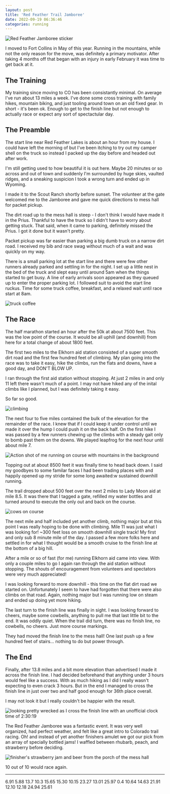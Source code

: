 ```yaml
---
layout: post
title: 'Red Feather Trail Jamboree'
date: 2022-09-19 06:36:46
categories: running
---
```


![Red Feather Jamboree sticker](../../images/220919/sticker.jpeg)

I moved to Fort Collins in May of this year. Running in the mountains, while not
the only reason for the move, was definitely a primary motivator. After taking 4
months off that began with an injury in early February it was time to get back at it.

## The Training

My training since moving to CO has been consistantly minimal. On average I've run about 13 miles a week.
I've done some cross training with family hikes, mountain biking, and just tooling around town on an old fixed gear.
In short - it's been ok. Enough to get to the finish line but not enough to
actually race or expect any sort of spectactular day.

## The Preamble

The start line near Red Feather Lakes is about an hour from my house. I could have left the
morning of but I've been itching to try out my camper shell on the
truck so instead I packed up the day before and headed out after work.

I'm still getting used to how beautiful it is out here. Maybe 20 minutes or so across and
out of town and suddenly I'm surrounded by huge skies, vaulted ridges, and a
sneaking suspicion I took a wrong turn and ended up in Wyoming.

I made it to the Scout Ranch shortly before sunset. The volunteer at the gate
welcomed me to the Jamboree and gave me quick directions to mess hall for packet
pickup.

The dirt road up to the mess hall is steep - I don't think I would have
made it in the Prius. Thankful to have the truck so I didn't have to worry about
getting stuck. That said, when it came to parking, definitely missed the Prius. I got it
done but it wasn't pretty.

Packet pickup was far easier than parking a big dumb truck on a narrow dirt road.
I received my bib and race swag without much of a wait and was quickly on my
way.

There is a small parking lot at the start line and there were few other runners already parked and settling in for the night. I
set up a little nest in the bed of the truck and slept easy until around 5am
when the things started to get busy. A line of early arrivals soon appeared as
they queued up to enter the proper parking lot. I followed suit to avoid the start
line ruckus. Time for some truck coffee, breakfast, and a relaxed wait until race start at 8am.

![truck coffee](../../images/220919/sunrisetruck.jpeg)

## The Race

The half marathon started an hour after the 50k at about 7500 feet. This was the low point of the course. It would be all uphill (and downhill) from
here for a total change of about 1800 feet.

The first two miles to the Elkhorn aid station consisted of a super smooth dirt
road and the first few hundred feet of climbing. My plan going into the race was to take
it easy, hike the climbs, run the flats and downs, have a good day, and DON'T
BLOW UP.

I ran through the first aid station without stopping. At just 2 miles in and only
11 left there wasn't much of a point. I may not have hiked any of the inital
climbs like I planned, but I was definitely taking it easy.

So far so good.

![climbing](../../images/220919/climbing.jpeg)

The next four to five miles contained the bulk of the elevation for the
remainder of the race. I knew that if I could keep it under control until we
made it over the hump I could push it on the back half. On the first hike I was passed by a few
runners chewing up the climbs with a steady gait only to bomb past them on the
downs. We played leapfrog for the next hour until about mile 7.

![Action shot of me running on course with mountains in the background](../../images/220919/oncourse.jpeg)

Topping out at about 8500 feet it was finally time to head back down. I said my goodbyes to some familar faces I had been trading places with and
happily opened up my stride for some long awaited:w
sustained downhill running.

The trail dropped about 500 feet over the next 2 miles to Lady Moon aid at mile 8.5.
It was there that I tagged a gate, refilled my water bottles and turned around
to execute the only out and back on the course.

![cows on course](../../images/220919/cows.png)

The next mile and half included yet another climb, nothing major but at this point I
was really hoping to be done with climbing. Mile 11 was just what I was
looking for! ~300 feet loss on smooth downhill single track! My first and only sub 8
minute mile of the day. I passed a few more folks here and settled in for what I
thought would be a smooth cruise to the finish line at the bottom of a big hill.

After a mile or so of fast (for me) running Elkhorn aid came into view. With only a couple miles to go I again ran through the aid station
without stopping. The shouts of encouragement from volunteers and spectators
were very much appreciated!

I was looking forward to more downhill - this time on the flat dirt road we
started on.
Unfortunately I seem to have had forgotten that there were also climbs on that
road. Again, nothing major but I was running low on steam and ended up doing yet
more hiking.

The last turn to the finish line was finally in sight. I was looking forward to cheers,
maybe some cowbells, anything to pull me that last little bit to the end. It was
oddly quiet. When the trail did turn, there was no finish line, no cowbells, no
cheers. Just more course markings.

They had moved the finish line to the mess hall! One last push up a few hundred
feet of stairs... nothing to do but power through.

## The End

Finally, after 13.8 miles and a bit more elevation than advertised I made it
across the finish line. I had decided beforehand
that anything under 3 hours would feel like a success. With as much hiking as I
did I really wasn't expecting to even crack 3 hours. But in the end I
managed to cross the finish line in just over two and half good enough for
36th place overall.

I may not look it but I really couldn't be happier with the result.

![looking pretty wrecked as I cross the finish line with an unofficial clock time of 2:30:19](../../images/220919/wrecked.jpg)

The Red Feather Jamboree was a fantastic event. It was very well organized, had perfect weather, and felt like a great intro to Colorado trail racing. Oh! and instead of yet another finishers amulet we got our pick from an array of specially bottled jams! I waffled between rhubarb, peach, and strawberry before deciding.

![finisher's strawberry jam and beer from the porch of the mess hall](../../images/220919/finishedjam.png)

10 out of 10 would race again.

---

6.91
5.88
13.7
10.3
15.65
15.30
10.15
23.27
13.01
25.97
0.4
10.64
14.63
21.91
12.10
12.18
24.94
25.61
